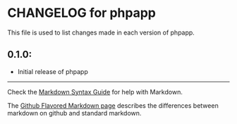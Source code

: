 # CHANGELOG for phpapp

This file is used to list changes made in each version of phpapp.

## 0.1.0:

* Initial release of phpapp

- - - 
Check the [Markdown Syntax Guide](http://daringfireball.net/projects/markdown/syntax) for help with Markdown.

The [Github Flavored Markdown page](http://github.github.com/github-flavored-markdown/) describes the differences between markdown on github and standard markdown.
